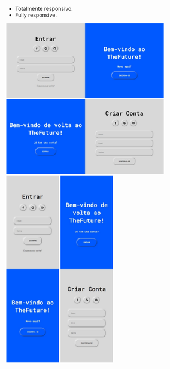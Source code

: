 * Totalmente responsivo.
* Fully responsive.

<img height="200em" src="/image/sign_in.jpeg"></img>
<img height="200em" src="/image/sign_up.jpeg"></img>
<img height="500em" src="/image/sign_in_mobile.jpeg"></img>
<img height="500em" src="/image/sign_up_mobilee.jpeg"></img>